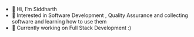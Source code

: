 - 👋 Hi, I’m Siddharth
- 👀 Interested in Software Development , Quality Assurance and collecting software and learning how to use them
- 🌱 Currently working on Full Stack Development :)
<!---
siddharthss19959977/siddharthss19959977 is a ✨ special ✨ repository because its `README.md` (this file) appears on your GitHub profile.
You can click the Preview link to take a look at your changes.
--->
